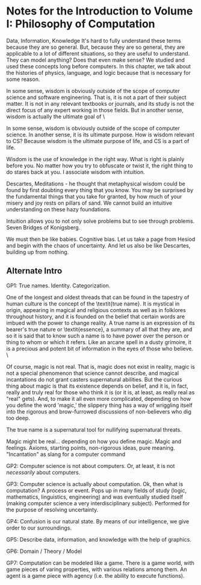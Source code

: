 # Notes for the Introduction to Volume I: Philosophy of Computation

Data, Information, Knowledge
It's hard to fully understand these terms because they are so general.
But, because they are so general, they are applicable to a lot of different situations, so they are useful to understand.
They can model anything? Does that even make sense?
We studied and used these concepts long before computers.
In this chapter, we talk about the histories of physics, language, and logic because that is necessary for some reason. 

In some sense, wisdom is obviously outside of the scope of computer science and software engineering. That is, it is not a part of their subject matter. It is not in any relevant textbooks or journals, and its study is not the direct focus of any expert working in those fields. But in another sense, wisdom is actually the ultimate goal of \\

In some sense, wisdom is obviously outside of the scope of computer science. In another sense, it is its ultimate purpose.
How is wisdom relevant to CS? Because wisdom is the ultimate purpose of life, and CS is a part of life.

Wisdom is the use of knowledge in the right way.
What is right is plainly before you. No matter how you try to obfuscate or twist it, the right thing to do stares back at you.
I associate wisdom with intuition.

Descartes, Meditations - he thought that metaphysical wisdom could be found by first doubting every thing that you know.
You may be surprised by the fundamental things that you take for granted, by how much of your misery and joy rests on pillars of sand. We cannot build an intuitive understanding on these hazy foundations.

Intuition allows you to not only solve problems but to see through problems. Seven Bridges of Konigsberg.

We must then be like babies. Cognitive bias.
Let us take a page from Hesiod and begin with the chaos of uncertainty. And let us also be like Descartes, building up from nothing.

## Alternate Intro

GP1: True names. Identity. Categorization.

One of the longest and oldest threads that can be found in the tapestry of human culture is the concept of the \textit{true name}. It is mystical in origin, appearing in magical and religious contexts as well as in folklores throughout history, and it is founded on the belief that certain words are imbued with the power to change reality. A true name is an expression of its bearer's true nature or \textit{essence}, a summary of all that they are, and so it is said that to know such a name is to have power over the person or thing to whom or which it refers. Like an arcane spell in a dusty grimoire, it is a precious and potent bit of information in the eyes of those who believe. \\

Of course, magic is not real. That is, magic does not exist in reality, magic is not a special phenomenon that science cannot describe, and magical incantations do not grant casters supernatural abilities. But the curious thing about magic is that its existence depends on belief, and it is, in fact, really and truly real for those who think it is (or it is, at least, as really real as "real" gets). And, to make it all even more complicated, depending on how you define the word 'magic,' the slippery thing has a way of wriggling itself into the rigorous and brow-furrowed discussions of non-believers who dig too deep.

The true name is a supernatural tool for nullifying supernatural threats.

Magic might be real... depending on how you define magic.
Magic and feelings. Axioms, starting points, non-rigorous ideas, pure meaning.
"Incantation" as slang for a computer command

GP2: Computer science is not about computers. Or, at least, it is not *necessarily* about computers.

GP3: Computer science is actually about computation. Ok, then what is computation? A process or event. Pops up in many fields of study (logic, mathematics, linguistics, engineering) and was eventually studied itself (making computer science a very interdisciplinary subject). Performed for the purpose of resolving uncertainty.

GP4: Confusion is our natural state. By means of our intelligence, we give order to our surroundings.

GP5: Describe data, information, and knowledge with the help of graphics.

GP6: Domain / Theory / Model

GP7: Computation can be modeled like a game. There is a game world, with game pieces of varing properties, with various relations among them. An agent is a game piece with agency (i.e. the ability to execute functions). 


